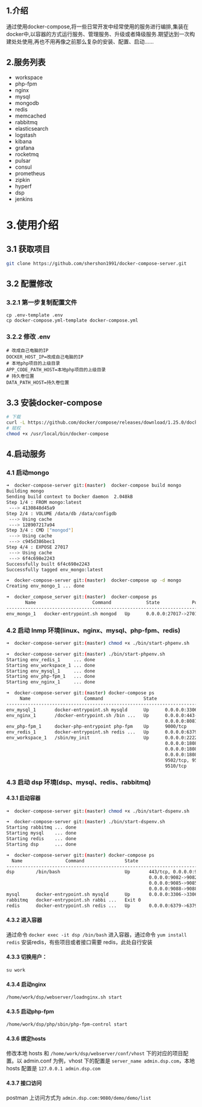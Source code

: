 ## 1.介绍

通过使用docker-compose,将一些日常开发中经常使用的服务进行编排,集装在docker中,以容器的方式运行服务、管理服务、升级或者降级服务.期望达到一次构建处处使用,再也不用再像之前那么复杂的安装、配置、启动......

## 2.服务列表

- workspace
- php-fpm
- nginx
- mysql
- mongodb
- redis
- memcached
- rabbitmq
- elasticsearch
- logstash
- kibana
- grafana
- rocketmq
- pulsar
- consul
- prometheus
- zipkin
- hyperf
- dsp
- jenkins

# 3.使用介绍

## 3.1 获取项目

```bash
git clone https://github.com/shershon1991/docker-compose-server.git
```

## 3.2 配置修改

### 3.2.1 第一步复制配置文件

```shell
cp .env-template .env
cp docker-compose.yml-template docker-compose.yml
```

### 3.2.2 修改 .env

```shell
# 改成自己电脑的IP
DOCKER_HOST_IP=改成自己电脑的IP
# 本地php项目的上级目录
APP_CODE_PATH_HOST=本地php项目的上级目录
# 持久卷位置
DATA_PATH_HOST=持久卷位置
```

## 3.3 安装docker-compose

```bash
# 下载
curl -L https://github.com/docker/compose/releases/download/1.25.0/docker-compose-`uname -s`-`uname -m` -o /usr/local/bin/docker-compose
# 赋权
chmod +x /usr/local/bin/docker-compose
```

## 4.启动服务

### 4.1 启动mongo

```bash
➜  docker-compose-server git:(master)  docker-compose build mongo
Building mongo
Sending build context to Docker daemon  2.048kB
Step 1/4 : FROM mongo:latest
 ---> 4130848d45a9
Step 2/4 : VOLUME /data/db /data/configdb
 ---> Using cache
 ---> 128907217a94
Step 3/4 : CMD ["mongod"]
 ---> Using cache
 ---> c945d386bec1
Step 4/4 : EXPOSE 27017
 ---> Using cache
 ---> 6f4c698e2243
Successfully built 6f4c698e2243
Successfully tagged env_mongo:latest

➜  docker-compose-server git:(master)  docker-compose up -d mongo
Creating env_mongo_1 ... done

➜  docker_compose_server git:(master)  docker-compose ps
       Name                     Command             State            Ports
------------------------------------------------------------------------------------
env_mongo_1   docker-entrypoint.sh mongod   Up      0.0.0.0:27017->27017/tcp
```

### 4.2 启动 lnmp 环境(linux、nginx、mysql、php-fpm、redis)

```bash
➜  docker-compose-server git:(master) chmod +x ./bin/start-phpenv.sh

➜  docker-compose-server git:(master) ./bin/start-phpenv.sh
Starting env_redis_1     ... done
Starting env_workspace_1 ... done
Starting env_mysql_1     ... done
Starting env_php-fpm_1   ... done
Starting env_nginx_1     ... done

➜  docker-compose-server git:(master) docker-compose ps
     Name                    Command               State                                          Ports
------------------------------------------------------------------------------------------------------------------------
env_mysql_1       docker-entrypoint.sh mysqld      Up      0.0.0.0:3306->3306/tcp, 33060/tcp
env_nginx_1       /docker-entrypoint.sh /bin ...   Up      0.0.0.0:443->443/tcp, 0.0.0.0:80->80/tcp, 0.0.0.0:8080->8080/tcp,
                                                           0.0.0.0:8081->8081/tcp, 0.0.0.0:8082->8082/tcp, 0.0.0.0:8083->8083/tcp
env_php-fpm_1     docker-php-entrypoint php-fpm    Up      9000/tcp
env_redis_1       docker-entrypoint.sh redis ...   Up      0.0.0.0:6379->6379/tcp
env_workspace_1   /sbin/my_init                    Up      0.0.0.0:2222->22/tcp, 0.0.0.0:18080->8010/tcp, 0.0.0.0:18081->8011/tcp,
                                                           0.0.0.0:18082->8012/tcp, 0.0.0.0:18083->8013/tcp, 0.0.0.0:18084->8014/tcp,
                                                           0.0.0.0:18085->8015/tcp, 0.0.0.0:18086->8016/tcp, 0.0.0.0:18087->8017/tcp,
                                                           0.0.0.0:18088->8018/tcp, 0.0.0.0:18089->8019/tcp, 0.0.0.0:18090->8020/tcp, 9501/tcp,
                                                           9502/tcp, 9503/tcp, 9504/tcp, 9505/tcp, 9506/tcp, 9507/tcp, 9508/tcp, 9509/tcp,
                                                           9510/tcp
```

### 4.3 启动 dsp 环境(dsp、mysql、redis、rabbitmq)

#### 4.3.1 启动容器
```bash
➜  docker-compose-server git:(master) chmod +x ./bin/start-dspenv.sh

➜  docker-compose-server git:(master) ./bin/start-dspenv.sh
Starting rabbitmq ... done
Starting mysql    ... done
Starting redis    ... done
Starting dsp      ... done

➜  docker-compose-server git:(master) docker-compose ps
  Name                Command               State                                      Ports
------------------------------------------------------------------------------------------------------------------------
dsp        /bin/bash                        Up       443/tcp, 0.0.0.0:9080->9080/tcp, 0.0.0.0:9081->9081/tcp,
                                                     0.0.0.0:9082->9082/tcp, 0.0.0.0:9083->9083/tcp, 0.0.0.0:9084->9084/tcp,
                                                     0.0.0.0:9085->9085/tcp, 0.0.0.0:9086->9086/tcp, 0.0.0.0:9087->9087/tcp,
                                                     0.0.0.0:9088->9088/tcp, 0.0.0.0:9089->9089/tcp, 0.0.0.0:9090->9090/tcp
mysql      docker-entrypoint.sh mysqld      Up       0.0.0.0:3306->3306/tcp, 33060/tcp
rabbitmq   docker-entrypoint.sh rabbi ...   Exit 0
redis      docker-entrypoint.sh redis ...   Up       0.0.0.0:6379->6379/tcp
```

#### 4.3.2 进入容器

通过命令 `docker exec -it dsp /bin/bash` 进入容器，通过命令 `yum install redis` 安装redis，有些项目或者接口需要 redis，此处自行安装

#### 4.3.3 切换用户：

`su work`

#### 4.3.4 启动nginx 

`/home/work/dsp/webserver/loadnginx.sh start`

#### 4.3.5 启动php-fpm 

`/home/work/dsp/php/sbin/php-fpm-control start`

#### 4.3.6 绑定hosts

修改本地 hosts 和 `/home/work/dsp/webserver/conf/vhost` 下的对应的项目配置。以 admin.conf 为例，vhost 下的配置是 `server_name admin.dsp.com`，本地 hosts 配置是 `127.0.0.1 admin.dsp.com`

#### 4.3.7 接口访问

postman 上访问方式为 `admin.dsp.com:9080/demo/demo/list`